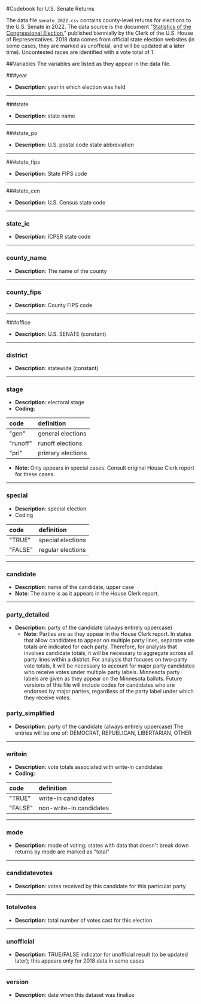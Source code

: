 #Codebook for U.S. Senate Returns

The data file `senate_2022.csv` contains county-level returns for elections to the U.S. Senate in 2022.  The data source is the document "[Statistics of the Congressional Election](http://history.house.gov/Institution/Election-Statistics/Election-Statistics/)," published biennially by the Clerk of the U.S. House of Representatives. 2018 data comes from official state election websites (in some cases, they are marked as unofficial, and will be updated at a later time). Uncontested races are identified with a vote total of 1. 

##Variables 
The variables are listed as they appear in the data file.  

###year
 - **Description**: year in which election was held
 
---------------

###state
 - **Description**: state name

 ---------------
 
###state_po
 - **Description**: U.S. postal code state abbreviation

 ---------------
 
###state_fips
 - **Description**: State FIPS code

----------------

###state_cen
 - **Description**: U.S. Census state code

 ---------------
 
### state_ic
 - **Description**: ICPSR state code

 ---------------
 
### county_name
 - **Description**: The name of the county

 ---------------
 
### county_fips
 - **Description**: County FIPS code
 --------------- 
 
###office
- **Description**: U.S. SENATE (constant)
  
---------------

### district
 - **Description**: statewide (constant)

---------------

### stage
 - **Description**: electoral stage
 - **Coding**: 

| code | definition |
|:---|:---|
| "gen" | general elections |
| "runoff" | runoff elections |
| "pri" | primary elections |

 - **Note**: Only appears in special cases. Consult original House Clerk report for these cases.

----------------

### special
- **Description**: special election
- Coding  

| code | definition |
|:---|:---|
| "TRUE" | special elections |
| "FALSE" | regular elections |

----------------

### candidate
  - **Description**: name of the candidate, upper case
  - **Note**: The name is as it appears in the House Clerk report.

----------------

### party_detailed
- **Description**: party of the candidate (always entirely uppercase)
  - **Note**: Parties are as they appear in the House Clerk report. In states that allow candidates to appear on multiple party lines, separate vote totals are indicated for each party.  Therefore, for analysis that involves candidate totals, it will be necessary to aggregate across all party lines within a district.  For analysis that focuses on two-party vote totals, it will be necessary to account for major party candidates who receive votes under multiple party labels. Minnesota party labels are given as they appear on the Minnesota ballots. Future versions of this file will include codes for candidates who are endorsed by major parties, regardless of the party label under which they receive votes.
	
### party_simplified
- **Description**: party of the candidate (always entirely uppercase)
The entries will be one of: DEMOCRAT, REPUBLICAN, LIBERTARIAN, OTHER
	
----------------
	
### writein
- **Description**: vote totals associated with write-in candidates
- **Coding**:

| code | definition |
|:---|:---|
| "TRUE" | write-in candidates |
| "FALSE" | non-write-in candidates |

-----------------

### mode
- **Description**: mode of voting; states with data that doesn't break down returns by mode are marked as "total"

----------------
	
### candidatevotes 
 - **Description**: votes received by this candidate for this particular party

----------------

### totalvotes
 - **Description**: total number of votes cast for this election

 ----------------

### unofficial
- **Description**: TRUE/FALSE indicator for unofficial result (to be updated later); this appears only for 2018 data in some cases

----------------

### version  
- **Description**: date when this dataset was finalize
